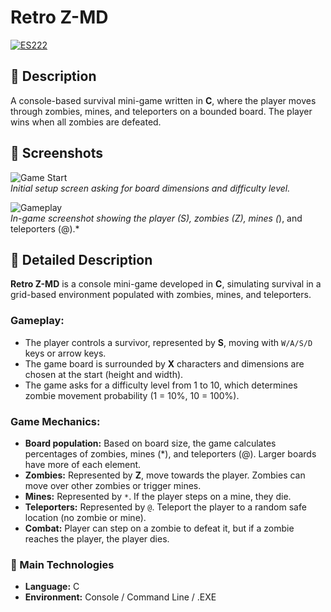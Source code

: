 # Retro Z-MD

<a href="README_es.md"> <img src="https://img.shields.io/badge/ES-Versión en Español aquí-blue?style=for-the-badge" alt="ES222"> </a>

## 📝 Description  
A console-based survival mini-game written in **C**, where the player moves through zombies, mines, and teleporters on a bounded board. The player wins when all zombies are defeated.

## 📸 Screenshots  

![Game Start](image1.png)  
*Initial setup screen asking for board dimensions and difficulty level.*

![Gameplay](image2.png)  
*In-game screenshot showing the player (S), zombies (Z), mines (*), and teleporters (@).*

## 📖 Detailed Description  
**Retro Z-MD** is a console mini-game developed in **C**, simulating survival in a grid-based environment populated with zombies, mines, and teleporters.  

### Gameplay:
- The player controls a survivor, represented by **S**, moving with `W/A/S/D` keys or arrow keys.  
- The game board is surrounded by **X** characters and dimensions are chosen at the start (height and width).  
- The game asks for a difficulty level from 1 to 10, which determines zombie movement probability (1 = 10%, 10 = 100%).  

### Game Mechanics:
- **Board population:** Based on board size, the game calculates percentages of zombies, mines (*), and teleporters (@). Larger boards have more of each element.  
- **Zombies:** Represented by **Z**, move towards the player. Zombies can move over other zombies or trigger mines.  
- **Mines:** Represented by `*`. If the player steps on a mine, they die.  
- **Teleporters:** Represented by `@`. Teleport the player to a random safe location (no zombie or mine).  
- **Combat:** Player can step on a zombie to defeat it, but if a zombie reaches the player, the player dies.  

### 🔧 Main Technologies
- **Language:** C  
- **Environment:** Console / Command Line / .EXE
